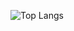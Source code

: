 ![Top Langs]([https://github-readme-stats.vercel.app/api/top-langs/?username=nanioy&hide=html](https://github-readme-stats.vercel.app/api/top-langs/?username=nanioy&hide=html&layout=compact&theme=transparent)https://github-readme-stats.vercel.app/api/top-langs/?username=nanioy&hide=html&layout=compact&theme=transparent)
